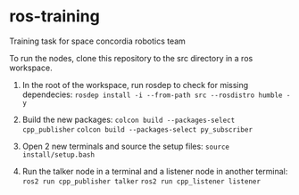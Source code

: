 # ros-training
Training task for space concordia robotics team

To run the nodes, clone this repository to the src directory in a ros workspace.

1. In the root of the workspace, run rosdep to check for missing dependecies:
```rosdep install -i --from-path src --rosdistro humble -y```

3. Build the new packages:
```colcon build --packages-select cpp_publisher```
```colcon build --packages-select py_subscriber```

4. Open 2 new terminals and source the setup files:
```source install/setup.bash```

5. Run the talker node in a terminal and a listener node in another terminal:
```ros2 run cpp_publisher talker```
```ros2 run cpp_listener listener```
